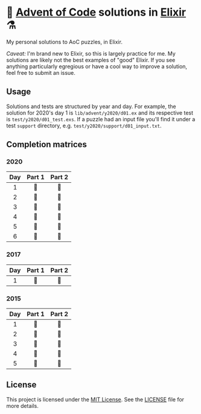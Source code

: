 # 🎄 [Advent of Code](https://adventofcode.com/) solutions in [Elixir](https://elixir-lang.org/) ⚗️

My personal solutions to AoC puzzles, in Elixir.

*Caveat:* I'm brand new to Elixir, so this is largely practice for me. My
solutions are likely not the best examples of "good" Elixir. If you see
anything particularly egregious or have a cool way to improve a solution, feel
free to submit an issue.

## Usage

Solutions and tests are structured by year and day.
For example, the solution for 2020's day 1 is `lib/advent/y2020/d01.ex` and
its respective test is `test/y2020/d01_test.exs`. If a puzzle had an input
file you'll find it under a test `support` directory, e.g.
`test/y2020/support/d01_input.txt`.

## Completion matrices

### 2020

| Day | Part 1 | Part 2 |
| :-: | :----: | :----: |
| 1   | 🌟     | 🌟     |
| 2   | 🌟     | 🌟     |
| 3   | 🌟     | 🌟     |
| 4   | 🌟     | 🌟     |
| 5   | 🌟     | 🌟     |
| 6   | 🌟     | 🌟     |

### 2017

| Day | Part 1 | Part 2 |
| :-: | :----: | :----: |
| 1   | 🌟     | 🌟     |

### 2015

| Day | Part 1 | Part 2 |
| :-: | :----: | :----: |
| 1   | 🌟     | 🌟     |
| 2   | 🌟     | 🌟     |
| 3   | 🌟     | 🌟     |
| 4   | 🌟     | 🌟     |
| 5   | 🌟     | 🌟     |

## License

This project is licensed under the
[MIT License](https://choosealicense.com/licenses/mit/). See the
[LICENSE](https://github.com/ed-flanagan/advent-of-code-solutions-elixir/blob/main/LICENSE)
file for more details.
